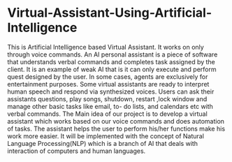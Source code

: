 # Virtual-Assistant-Using-Artificial-Intelligence
This is Artificial Intelligence based Virtual Assistant. It works on only through voice commands.
An AI personal assistant is a piece of software that understands verbal commands and completes task assigned by the client. 
It is an example of weak AI that is it can only execute and perform quest designed by the user. 
In some cases, agents are exclusively for entertainment purposes. Some virtual assistants are ready to interpret human speech and respond via synthesized voices. 
Users can ask their assistants questions, play songs, shutdown, restart ,lock window and manage other basic tasks like email, to- do lists, and calendars etc with verbal commands.
The Main idea of our project is to develop a virtual assistant which works based on our voice commands and does automation of tasks. 
The assistant helps the user to perform his/her functions make his work more easier. 
It will be implemented with the concept of Natural Language Processing(NLP) which is a branch of AI that deals with interaction of computers and human languages.
